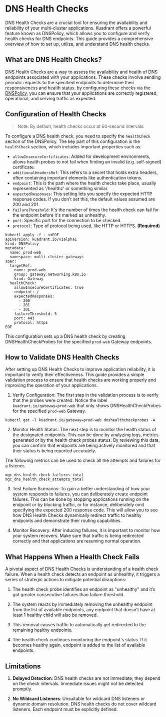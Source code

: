 # DNS Health Checks
DNS Health Checks are a crucial tool for ensuring the availability and reliability of your multi-cluster applications. Kuadrant offers a powerful feature known as DNSPolicy, which allows you to configure and verify health checks for DNS endpoints. This guide provides a comprehensive overview of how to set up, utilize, and understand DNS health checks.

## What are DNS Health Checks?
DNS Health Checks are a way to assess the availability and health of DNS endpoints associated with your applications. These checks involve sending periodic requests to the specified endpoints to determine their responsiveness and health status. by configuring these checks via the [DNSPolicy](./dns-policy.md), you can ensure that your applications are correctly registered, operational, and serving traffic as expected.

## Configuration of Health Checks
>Note: By default, health checks occur at 60-second intervals.

To configure a DNS health check, you need to specify the `healthCheck` section of the DNSPolicy. The key part of this configuration is the `healthCheck` section, which includes important properties such as:

* `allowInsecureCertificates`: Added for development environments, allows health probes to not fail when finding an invalid (e.g. self-signed) certificate.
* `additionalHeadersRef`: This refers to a secret that holds extra headers, often containing important elements like authentication tokens.
* `endpoint`: This is the path where the health checks take place, usually represented as '/healthz' or something similar.
* `expectedResponses`: This setting lets you specify the expected HTTP response codes. If you don't set this, the default values assumed are 200 and 201.
* `failureThreshold`: It's the number of times the health check can fail for the endpoint before it's marked as unhealthy.
* `port`: Specific port for the connection to be checked.
* `protocol`: Type of protocol being used, like HTTP or HTTPS. **(Required)**


```
kubectl apply -f - <<EOF
apiVersion: kuadrant.io/v1alpha1
kind: DNSPolicy
metadata:
  name: prod-web
  namespace: multi-cluster-gateways
spec:
  targetRef:
    name: prod-web
    group: gateway.networking.k8s.io
    kind: Gateway
  healthCheck:
    allowInsecureCertificates: true
    endpoint: /
    expectedResponses:
      - 200
      - 201
      - 301
    failureThreshold: 5
    port: 443
    protocol: https
EOF
```
This configuration sets up a DNS health check by creating DNSHealthCheckProbes for the specified `prod-web` Gateway endpoints.

## How to Validate DNS Health Checks

After setting up DNS Health Checks to improve application reliability, it is important to verify their effectiveness. This guide provides a simple validation process to ensure that health checks are working properly and improving the operation of your applications.

1. Verify Configuration:
The first step in the validation process is to verify that the probes were created. Notice the label `kuadrant.io/gateway=prod-web` that only shows DNSHealthCheckProbes for the specified `prod-web` Gateway.
```
kubectl get -l kuadrant.io/gateway=prod-web dnshealthcheckprobes -A
```

2. Monitor Health Status:
The next step is to monitor the health status of the designated endpoints. This can be done by analyzing logs, metrics generated or by the health check probes status. By reviewing this data, you can confirm that endpoints are being actively monitored and that their status is being reported accurately.

The following metrics can be used to check all the attempts and failures for a listener.
```
mgc_dns_health_check_failures_total
mgc_dns_health_check_attempts_total
```

3. Test Failure Scenarios:
To gain a better understanding of how your system responds to failures, you can deliberately create endpoint failures. This can be done by stopping applications running on the endpoint or by blocking traffic, or for instance, deliberately omit specifying the expected 200 response code. This will allow you to see how DNS Health Checks dynamically redirect traffic to healthy endpoints and demonstrate their routing capabilities.

4. Monitor Recovery:
After inducing failures, it is important to monitor how your system recovers. Make sure that traffic is being redirected correctly and that applications are resuming normal operation.


## What Happens When a Health Check Fails
A pivotal aspect of DNS Health Checks is understanding of a health check failure. When a health check detects an endpoint as unhealthy, it triggers a series of strategic actions to mitigate potential disruptions:

1. The health check probe identifies an endpoint as "unhealthy" and it’s got greater consecutive failures than failure threshold.

2. The system reacts by immediately removing the unhealthy endpoint from the list of available endpoints, any endpoint that doesn’t have at least 1 healthy child will also be removed.

3. This removal causes traffic to automatically get redirected to the remaining healthy endpoints.

4. The health check continues monitoring the endpoint's status. If it becomes healthy again, endpoint is added to the list of available endpoints.

## Limitations

1. **Delayed Detection**: DNS health checks are not immediate; they depend on the check intervals. Immediate issues might not be detected promptly.

1. **No Wildcard Listeners**: Unsuitable for wildcard DNS listeners or dynamic domain resolution. DNS health checks do not cover wildcard listeners. Each endpoint must be explicitly defined.